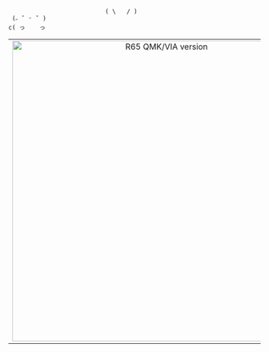 
```                                                            
                           ( \   / ) 
 (˶ ˘ ᵕ ˘ ) 
c( っ    っ 
```                                                            
<table>
  <tr>
    <td align="center">
      <a href="#">
        <img src="https://i.pinimg.com/236x/0c/da/e2/0cdae2ae7759145205213809e4955bda.jpg" alt="R65 QMK/VIA version" width="600"/>
      </a>
      <br/>
    </td>
    <td align="center">
      <a href="#">
        <img src="https://i.pinimg.com/474x/65/a6/b3/65a6b3e844b9801b3e72a6e83c8c61fd.jpg" alt="R65 SRGB version" width="600"/>
      </a>
      <br/>
    </td>
    <td align="center">
      <a href="#">
        <img src="https://i.pinimg.com/236x/8e/85/30/8e8530bfe8971e3e45e3dc907c865ee1.jpg" alt="R65 Vial/VialRGB version" width="600"/>
      </a>
      <br/>
    </td>
  </tr>
</table>
